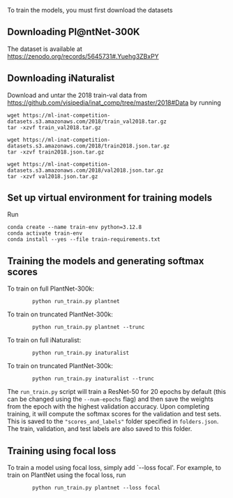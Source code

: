 To train the models, you must first download the datasets

## Downloading Pl@ntNet-300K

The dataset is available at https://zenodo.org/records/5645731#.Yuehg3ZBxPY

## Downloading iNaturalist

Download and untar the 2018 train-val data from https://github.com/visipedia/inat_comp/tree/master/2018#Data by running

```
wget https://ml-inat-competition-datasets.s3.amazonaws.com/2018/train_val2018.tar.gz
tar -xzvf train_val2018.tar.gz

wget https://ml-inat-competition-datasets.s3.amazonaws.com/2018/train2018.json.tar.gz
tar -xzvf train2018.json.tar.gz

wget https://ml-inat-competition-datasets.s3.amazonaws.com/2018/val2018.json.tar.gz
tar -xzvf val2018.json.tar.gz
```

## Set up virtual environment for training models

Run
```
conda create --name train-env python=3.12.8
conda activate train-env
conda install --yes --file train-requirements.txt
```

## Training the models and generating softmax scores

To train on full PlantNet-300k:

```
        python run_train.py plantnet
```

To train on truncated PlantNet-300k:

```
        python run_train.py plantnet --trunc
```

To train on full iNaturalist:

```
        python run_train.py inaturalist
```

To train on truncated PlantNet-300k:

```
        python run_train.py inaturalist --trunc
```

The `run_train.py` script will train a ResNet-50 for 20 epochs by default (this can be changed using the `--num-epochs` flag) and then save the weights from the epoch with the highest validation accuracy. Upon completing training, it will compute the softmax scores for the validation and test sets. This is saved to the `"scores_and_labels"` folder specified in `folders.json`. The train, validation, and test labels are also saved to this folder.

## Training using focal loss

To train a model using focal loss, simply add `--loss focal'. For example, to train on PlantNet using the focal loss, run

```
        python run_train.py plantnet --loss focal
```

